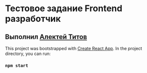 # Тестовое задание Frontend разработчик



## Выполнил [Алектей Титов](https://github.com/talexden)

This project was bootstrapped with [Create React App](https://github.com/facebook/create-react-app).
In the project directory, you can run:

### `npm start`
